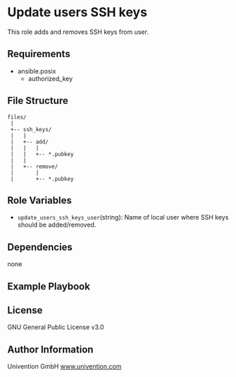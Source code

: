 Update users SSH keys
=========

This role adds and removes SSH keys from user.

Requirements
------------

- ansible.posix
  - authorized_key

File Structure
--------------

```text
files/
 |
 +-- ssh_keys/
 |   |
 |   +-- add/
 |   |   |
 |   |   +-- *.pubkey
 |   |
 |   +-- remove/
 |       |
 |       +-- *.pubkey
```

Role Variables
--------------

- `update_users_ssh_keys_user`(string): Name of local user where SSH keys should be added/removed.

Dependencies
------------

none

Example Playbook
----------------


License
-------

GNU General Public License v3.0

Author Information
------------------

Univention GmbH
www.univention.com